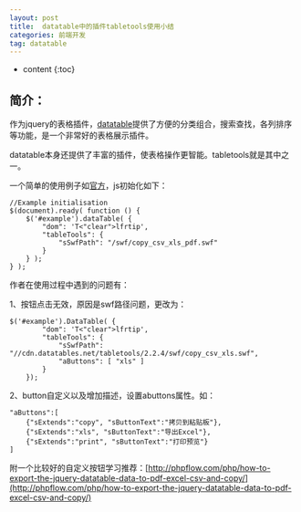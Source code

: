 ```yaml
---
layout: post
title:  datatable中的插件tabletools使用小结
categories: 前端开发
tag: datatable
---
```


* content
{:toc}

简介：
--------
作为jquery的表格插件，[datatable](https://datatables.net/)提供了方便的分类组合，搜索查找，各列排序等功能，是一个非常好的表格展示插件。

datatable本身还提供了丰富的插件，使表格操作更智能。tabletools就是其中之一。

一个简单的使用例子如[官方](https://www.datatables.net/extensions/tabletools/)，js初始化如下：

```
//Example initialisation
$(document).ready( function () {
    $('#example').dataTable( {
        "dom": 'T<"clear">lfrtip',
        "tableTools": {
            "sSwfPath": "/swf/copy_csv_xls_pdf.swf"
        }
    } );
} );
```

作者在使用过程中遇到的问题有：

1、按钮点击无效，原因是swf路径问题，更改为：
```
$('#example').DataTable( {
        "dom": 'T<"clear">lfrtip',
        "tableTools": {
            "sSwfPath": "//cdn.datatables.net/tabletools/2.2.4/swf/copy_csv_xls.swf",
            "aButtons": [ "xls" ]
        }
    });
```

2、button自定义以及增加描述，设置abuttons属性。如：
```
"aButtons":[
    {"sExtends":"copy", "sButtonText":"拷贝到粘贴板"},
    {"sExtends":"xls", "sButtonText":"导出Excel"},
    {"sExtends":"print", "sButtonText":"打印预览"}
]
```

附一个比较好的自定义按钮学习推荐：[http://phpflow.com/php/how-to-export-the-jquery-datatable-data-to-pdf-excel-csv-and-copy/](http://phpflow.com/php/how-to-export-the-jquery-datatable-data-to-pdf-excel-csv-and-copy/)
